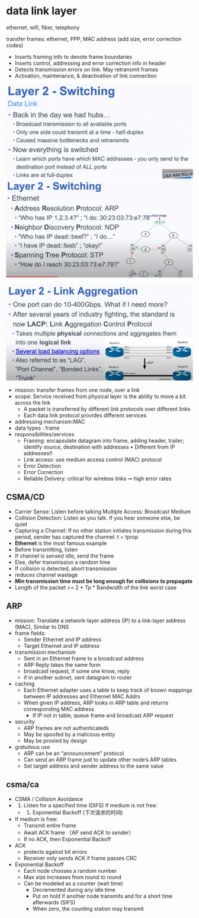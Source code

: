 
# data link layer

ethernet, wifi, fiber, telephony

transfer frames: ethernet, PPP, MAC address (add size, error correction codes)

- Inserts framing info to denote frame boundaries
- Inserts control, addressing and error correction info in header
- Detects transmission errors on link. May retransmit frames
- Activation, maintenance, & deactivation of link connection


![](/assets/images/2021-03-25-15-55-22.png)
![](/assets/images/2021-03-25-15-56-16.png)

![](/assets/images/2021-03-25-15-58-20.png)

- mission: transfer frames from one node, over a link
- scope: Service received from physical layer is the ability to move a bit across the link
    - A packet is transferred by different link protocols over different links
    - Each data link protocol provides different services
- addressing mechanism:MAC
- data types : frame
- responsibilities/services
    - Framing:  encapsulate datagram into frame, adding header, trailer; identify source, destination with addresses • Different from IP 
addresses!!
    - Link access: use medium access control (MAC) protocol
    - Error Detection
    - Error Correction
    - Reliable Delivery: critical for wireless links ➙ high error rates

## CSMA/CD

- Carrier Sense: Listen before talking Multiple Access: Broadcast Medium
- Collision Detection: Listen as you talk. If you hear someone else, be quiet
- Capturing a Channel: If no other station initiates transmission during this period, sender has captured the channel. t = tprop
- **Ethernet** is the most famous example
- Before transmitting, listen
- If channel is sensed idle, send the frame 
-  Else, defer transmission a random time
- If collision is detected, abort transmission 
- reduces channel wastage
- **Min transmission time must be long enough for collisions to propagate**
- Length of the packet >= 2 * Tp * Bandwidth of the link worst case


## ARP

- mission: Translate a network-layer address (IP) to a link-layer address (MAC), Similar to DNS
- frame fields:
  - Sender Ethernet and IP address
  - Target Ethernet and IP address
- transmission mechanism
    - Sent in an Ethernet frame to a broadcast address
    - ARP Reply takes the same form
    - broadcast request, if some one know, reply
    - if in another subnet, sent datagram to router 
- caching
    - Each Ethernet adapter uses a table to keep track of known mappings between IP addresses and Ethernet MAC Addrs
    - When given IP address, ARP looks in ARP table and returns corresponding MAC address
        - If IP not in table, queue frame and broadcast ARP request
- security
    - ARP frames are not authenticateds
    - May be spoofed by a malicious entity
    - May be proxied by design
- gratuitous use
    - ARP can be an “announcement” protocol
    - Can send an ARP frame just to update other node’s ARP tables
    - Set target address and sender address to the same value


## csma/ca

- CSMA / Collision Avoidance
- 1. Listen for a specified time (DIFS) If medium is not free:
    - 1. Exponential Backoff (下次请求的时间)
- If medium is free:
    - Transmit entire frame
    - Await ACK frame （AP send ACK to sender）
    - If no ACK, then Exponential Backoff
- ACK
    - protects against bit errors
    - Receiver only sends ACK if frame passes CRC
- Exponential Backoff
    -  Each node chooses a random number 
    -  Max size increases from round to round
    -  Can be modeled as a counter (wait time)
        -  Decremented during any idle time
        -  Put on hold if another node transmits and for a short time afterwards (SIFS)
        -  When zero, the counting station may transmit